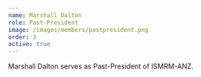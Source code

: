```yaml
---
name: Marshall Dalton
role: Past-President
image: /images/members/pastpresident.png
order: 3
active: true
---
```


Marshall Dalton serves as Past-President of ISMRM-ANZ.
